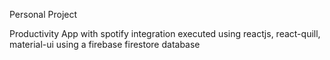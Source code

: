 
Personal Project 

Productivity App with spotify integration
executed using reactjs, react-quill, material-ui using a firebase firestore database
